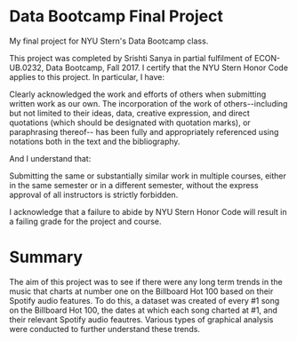 # Data Bootcamp Final Project
My final project for NYU Stern's Data Bootcamp class. 

This project was completed by Srishti Sanya in partial fulfilment of ECON-UB.0232, Data Bootcamp, Fall 2017. I certify that the NYU Stern Honor Code applies to this project. In particular, I have:

Clearly acknowledged the work and efforts of others when submitting written work as our own. The incorporation of the work of others--including but not limited to their ideas, data, creative expression, and direct quotations (which should be designated with quotation marks), or paraphrasing thereof-- has been fully and appropriately referenced using notations both in the text and the bibliography.

And I understand that:

Submitting the same or substantially similar work in multiple courses, either in the same semester or in a different semester, without the express approval of all instructors is strictly forbidden.

I acknowledge that a failure to abide by NYU Stern Honor Code will result in a failing grade for the project and course.


# Summary
The aim of this project was to see if there were any long term trends in the music that charts at number one on the Billboard Hot 100 based on their Spotify audio features. To do this, a dataset was created of every #1 song on the Billboard Hot 100, the dates at which each song charted at #1, and their relevant Spotify audio feautres. Various types of graphical analysis were conducted to further understand these trends.  
